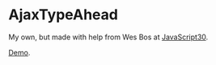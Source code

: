 # AjaxTypeAhead

My own, but made with help from Wes Bos at [JavaScript30](https://javascript30.com).

[Demo](https://dannycallaghan.github.io/AjaxTypeAhead/index.html).
